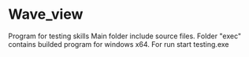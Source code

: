 # Wave_view
Program for testing skills
Main folder include source files. Folder "exec" contains builded program for windows x64. For run start testing.exe
